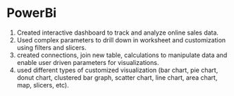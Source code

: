 # PowerBi
1. Created interactive dashboard to track and analyze online sales data.
2. Used complex parameters to drill down in worksheet and customization using filters and slicers.
3. created connections, join new table, calculations to manipulate data and enable user driven parameters for visualizations.
4. used different types of customized visualization (bar chart, pie chart, donut chart, clustered bar graph, scatter chart, line chart, area chart, map, slicers, etc).
